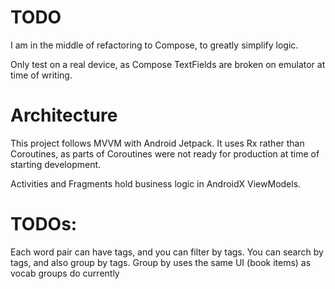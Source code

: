 # TODO
I am in the middle of refactoring to Compose, to greatly simplify logic.

Only test on a real device, as Compose TextFields are broken on emulator at time of writing.

# Architecture

This project follows MVVM with Android Jetpack.
It uses Rx rather than Coroutines,
as parts of Coroutines were not ready for production at time of starting development.

Activities and Fragments hold business logic in AndroidX ViewModels.

# TODOs:

Each word pair can have tags, and you can filter by tags.
You can search by tags, and also group by tags. Group by uses the same UI (book items) as vocab groups do currently
